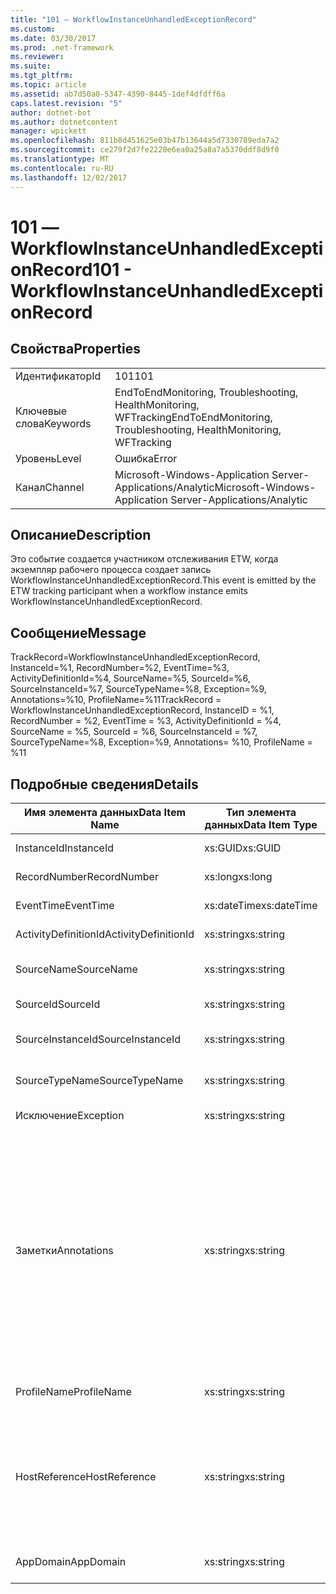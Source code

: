 ```yaml
---
title: "101 ― WorkflowInstanceUnhandledExceptionRecord"
ms.custom: 
ms.date: 03/30/2017
ms.prod: .net-framework
ms.reviewer: 
ms.suite: 
ms.tgt_pltfrm: 
ms.topic: article
ms.assetid: ab7d50a0-5347-4390-8445-1def4dfdff6a
caps.latest.revision: "5"
author: dotnet-bot
ms.author: dotnetcontent
manager: wpickett
ms.openlocfilehash: 811b8d451625e03b47b13644a5d7330789eda7a2
ms.sourcegitcommit: ce279f2d7fe2220e6ea0a25a8a7a5370ddf8d9f0
ms.translationtype: MT
ms.contentlocale: ru-RU
ms.lasthandoff: 12/02/2017
---
```

# <a name="101---workflowinstanceunhandledexceptionrecord"></a><span data-ttu-id="10c2b-102">101 ― WorkflowInstanceUnhandledExceptionRecord</span><span class="sxs-lookup"><span data-stu-id="10c2b-102">101 - WorkflowInstanceUnhandledExceptionRecord</span></span>
## <a name="properties"></a><span data-ttu-id="10c2b-103">Свойства</span><span class="sxs-lookup"><span data-stu-id="10c2b-103">Properties</span></span>  
  
|||  
|-|-|  
|<span data-ttu-id="10c2b-104">Идентификатор</span><span class="sxs-lookup"><span data-stu-id="10c2b-104">Id</span></span>|<span data-ttu-id="10c2b-105">101</span><span class="sxs-lookup"><span data-stu-id="10c2b-105">101</span></span>|  
|<span data-ttu-id="10c2b-106">Ключевые слова</span><span class="sxs-lookup"><span data-stu-id="10c2b-106">Keywords</span></span>|<span data-ttu-id="10c2b-107">EndToEndMonitoring, Troubleshooting, HealthMonitoring, WFTracking</span><span class="sxs-lookup"><span data-stu-id="10c2b-107">EndToEndMonitoring, Troubleshooting, HealthMonitoring, WFTracking</span></span>|  
|<span data-ttu-id="10c2b-108">Уровень</span><span class="sxs-lookup"><span data-stu-id="10c2b-108">Level</span></span>|<span data-ttu-id="10c2b-109">Ошибка</span><span class="sxs-lookup"><span data-stu-id="10c2b-109">Error</span></span>|  
|<span data-ttu-id="10c2b-110">Канал</span><span class="sxs-lookup"><span data-stu-id="10c2b-110">Channel</span></span>|<span data-ttu-id="10c2b-111">Microsoft-Windows-Application Server-Applications/Analytic</span><span class="sxs-lookup"><span data-stu-id="10c2b-111">Microsoft-Windows-Application Server-Applications/Analytic</span></span>|  
  
## <a name="description"></a><span data-ttu-id="10c2b-112">Описание</span><span class="sxs-lookup"><span data-stu-id="10c2b-112">Description</span></span>  
 <span data-ttu-id="10c2b-113">Это событие создается участником отслеживания ETW, когда экземпляр рабочего процесса создает запись WorkflowInstanceUnhandledExceptionRecord.</span><span class="sxs-lookup"><span data-stu-id="10c2b-113">This event is emitted by the ETW tracking participant when a workflow instance emits WorkflowInstanceUnhandledExceptionRecord.</span></span>  
  
## <a name="message"></a><span data-ttu-id="10c2b-114">Сообщение</span><span class="sxs-lookup"><span data-stu-id="10c2b-114">Message</span></span>  
 <span data-ttu-id="10c2b-115">TrackRecord=WorkflowInstanceUnhandledExceptionRecord, InstanceId=%1, RecordNumber=%2, EventTime=%3, ActivityDefinitionId=%4, SourceName=%5, SourceId=%6, SourceInstanceId=%7, SourceTypeName=%8, Exception=%9, Annotations=%10, ProfileName=%11</span><span class="sxs-lookup"><span data-stu-id="10c2b-115">TrackRecord = WorkflowInstanceUnhandledExceptionRecord, InstanceID = %1, RecordNumber = %2, EventTime = %3, ActivityDefinitionId = %4, SourceName = %5, SourceId = %6, SourceInstanceId = %7, SourceTypeName=%8, Exception=%9, Annotations= %10, ProfileName = %11</span></span>  
  
## <a name="details"></a><span data-ttu-id="10c2b-116">Подробные сведения</span><span class="sxs-lookup"><span data-stu-id="10c2b-116">Details</span></span>  
  
|<span data-ttu-id="10c2b-117">Имя элемента данных</span><span class="sxs-lookup"><span data-stu-id="10c2b-117">Data Item Name</span></span>|<span data-ttu-id="10c2b-118">Тип элемента данных</span><span class="sxs-lookup"><span data-stu-id="10c2b-118">Data Item Type</span></span>|<span data-ttu-id="10c2b-119">Описание</span><span class="sxs-lookup"><span data-stu-id="10c2b-119">Description</span></span>|  
|--------------------|--------------------|-----------------|  
|<span data-ttu-id="10c2b-120">InstanceId</span><span class="sxs-lookup"><span data-stu-id="10c2b-120">InstanceId</span></span>|<span data-ttu-id="10c2b-121">xs:GUID</span><span class="sxs-lookup"><span data-stu-id="10c2b-121">xs:GUID</span></span>|<span data-ttu-id="10c2b-122">Идентификатор экземпляра для рабочего процесса.</span><span class="sxs-lookup"><span data-stu-id="10c2b-122">The instance id for the workflow</span></span>|  
|<span data-ttu-id="10c2b-123">RecordNumber</span><span class="sxs-lookup"><span data-stu-id="10c2b-123">RecordNumber</span></span>|<span data-ttu-id="10c2b-124">xs:long</span><span class="sxs-lookup"><span data-stu-id="10c2b-124">xs:long</span></span>|<span data-ttu-id="10c2b-125">Порядковый номер созданной записи.</span><span class="sxs-lookup"><span data-stu-id="10c2b-125">The sequence number of the emitted record</span></span>|  
|<span data-ttu-id="10c2b-126">EventTime</span><span class="sxs-lookup"><span data-stu-id="10c2b-126">EventTime</span></span>|<span data-ttu-id="10c2b-127">xs:dateTime</span><span class="sxs-lookup"><span data-stu-id="10c2b-127">xs:dateTime</span></span>|<span data-ttu-id="10c2b-128">Время в формате UTC, когда было создано событие.</span><span class="sxs-lookup"><span data-stu-id="10c2b-128">The time in UTC when the event was emitted</span></span>|  
|<span data-ttu-id="10c2b-129">ActivityDefinitionId</span><span class="sxs-lookup"><span data-stu-id="10c2b-129">ActivityDefinitionId</span></span>|<span data-ttu-id="10c2b-130">xs:string</span><span class="sxs-lookup"><span data-stu-id="10c2b-130">xs:string</span></span>|<span data-ttu-id="10c2b-131">Имя корневого действия в рабочем процессе.</span><span class="sxs-lookup"><span data-stu-id="10c2b-131">The name of the root activity in the workflow</span></span>|  
|<span data-ttu-id="10c2b-132">SourceName</span><span class="sxs-lookup"><span data-stu-id="10c2b-132">SourceName</span></span>|<span data-ttu-id="10c2b-133">xs:string</span><span class="sxs-lookup"><span data-stu-id="10c2b-133">xs:string</span></span>|<span data-ttu-id="10c2b-134">Имя исходного действия, в котором произошла ошибка, что привело к созданию исключения unhandledException.</span><span class="sxs-lookup"><span data-stu-id="10c2b-134">The source activity name that faulted resulting in the unhandledException</span></span>|  
|<span data-ttu-id="10c2b-135">SourceId</span><span class="sxs-lookup"><span data-stu-id="10c2b-135">SourceId</span></span>|<span data-ttu-id="10c2b-136">xs:string</span><span class="sxs-lookup"><span data-stu-id="10c2b-136">xs:string</span></span>|<span data-ttu-id="10c2b-137">Идентификатор исходного действия, в котором произошла ошибка.</span><span class="sxs-lookup"><span data-stu-id="10c2b-137">The activity id of the fault source activity</span></span>|  
|<span data-ttu-id="10c2b-138">SourceInstanceId</span><span class="sxs-lookup"><span data-stu-id="10c2b-138">SourceInstanceId</span></span>|<span data-ttu-id="10c2b-139">xs:string</span><span class="sxs-lookup"><span data-stu-id="10c2b-139">xs:string</span></span>|<span data-ttu-id="10c2b-140">Идентификатор экземпляра исходного действия, в котором произошла ошибка.</span><span class="sxs-lookup"><span data-stu-id="10c2b-140">The activity instance id of the fault source activity</span></span>|  
|<span data-ttu-id="10c2b-141">SourceTypeName</span><span class="sxs-lookup"><span data-stu-id="10c2b-141">SourceTypeName</span></span>|<span data-ttu-id="10c2b-142">xs:string</span><span class="sxs-lookup"><span data-stu-id="10c2b-142">xs:string</span></span>|<span data-ttu-id="10c2b-143">Имя типа исходного действия, в котором произошла ошибка, что привело к созданию исключения unhandledException.</span><span class="sxs-lookup"><span data-stu-id="10c2b-143">The source activity type name that faulted resulting in the unhandledException</span></span>|  
|<span data-ttu-id="10c2b-144">Исключение</span><span class="sxs-lookup"><span data-stu-id="10c2b-144">Exception</span></span>|<span data-ttu-id="10c2b-145">xs:string</span><span class="sxs-lookup"><span data-stu-id="10c2b-145">xs:string</span></span>|<span data-ttu-id="10c2b-146">Данные необработанного исключения.</span><span class="sxs-lookup"><span data-stu-id="10c2b-146">The exception details for the unhandled exception</span></span>|  
|<span data-ttu-id="10c2b-147">Заметки</span><span class="sxs-lookup"><span data-stu-id="10c2b-147">Annotations</span></span>|<span data-ttu-id="10c2b-148">xs:string</span><span class="sxs-lookup"><span data-stu-id="10c2b-148">xs:string</span></span>|<span data-ttu-id="10c2b-149">Заметки, добавленные к этому событию.</span><span class="sxs-lookup"><span data-stu-id="10c2b-149">The annotations that were added to this event.</span></span>  <span data-ttu-id="10c2b-150">Значения хранятся в виде элемента xml в формате \<элементы >\< имя элемента = «annotationName» type="System.String" > annotationValue\</товар > \< /items >.</span><span class="sxs-lookup"><span data-stu-id="10c2b-150">The values are stored in an xml element in the format \<items>\< item  name = "annotationName" type="System.String">annotationValue\</item>\</items>.</span></span>  <span data-ttu-id="10c2b-151">Если не задано никаких заметок, строка содержит \<элементы / >.</span><span class="sxs-lookup"><span data-stu-id="10c2b-151">If no annotations are specified then the string contains \<items/>.</span></span> <span data-ttu-id="10c2b-152">Размер событий ETW ограничен размером буфера ETW или максимальным размером полезных данных для события ETW.</span><span class="sxs-lookup"><span data-stu-id="10c2b-152">The ETW event size is limited by the ETW buffer size or the max payload for an ETW event.</span></span> <span data-ttu-id="10c2b-153">Если размер события превышает пределы трассировки событий Windows, то событие усекается путем отбрасывания заметок и замены значения заметок значением с \<элементы >...  \< /items >.</span><span class="sxs-lookup"><span data-stu-id="10c2b-153">If the size of the event exceeds the ETW limits, then the event is truncated by dropping the annotations and replacing the annotation value with \<items>...\</items>.</span></span>|  
|<span data-ttu-id="10c2b-154">ProfileName</span><span class="sxs-lookup"><span data-stu-id="10c2b-154">ProfileName</span></span>|<span data-ttu-id="10c2b-155">xs:string</span><span class="sxs-lookup"><span data-stu-id="10c2b-155">xs:string</span></span>|<span data-ttu-id="10c2b-156">Имя или профиль отслеживания, который привел к созданию этого события.</span><span class="sxs-lookup"><span data-stu-id="10c2b-156">The name or the tracking profile that resulted in this event being emitted</span></span>|  
|<span data-ttu-id="10c2b-157">HostReference</span><span class="sxs-lookup"><span data-stu-id="10c2b-157">HostReference</span></span>|<span data-ttu-id="10c2b-158">xs:string</span><span class="sxs-lookup"><span data-stu-id="10c2b-158">xs:string</span></span>|<span data-ttu-id="10c2b-159">Для служб, размещенных на веб-сайтах, это поле служит уникальным идентификатором службы в веб-иерархии.</span><span class="sxs-lookup"><span data-stu-id="10c2b-159">For web hosted services, this field uniquely identifies the service in the web hierarchy.</span></span>  <span data-ttu-id="10c2b-160">Формат определяется как "веб-сайт имя виртуальный путь приложения &#124; Виртуальный путь службы &#124; ServiceName "Пример:" по умолчанию веб-сайта или CalculatorApplication &#124;/CalculatorService.svc &#124; CalculatorService "</span><span class="sxs-lookup"><span data-stu-id="10c2b-160">It's format is defined as 'Web Site Name Application Virtual Path&#124;Service Virtual Path&#124;ServiceName' Example: 'Default Web Site/CalculatorApplication&#124;/CalculatorService.svc&#124;CalculatorService'</span></span>|  
|<span data-ttu-id="10c2b-161">AppDomain</span><span class="sxs-lookup"><span data-stu-id="10c2b-161">AppDomain</span></span>|<span data-ttu-id="10c2b-162">xs:string</span><span class="sxs-lookup"><span data-stu-id="10c2b-162">xs:string</span></span>|<span data-ttu-id="10c2b-163">Строка, возвращаемая AppDomain.CurrentDomain.FriendlyName.</span><span class="sxs-lookup"><span data-stu-id="10c2b-163">The string returned by AppDomain.CurrentDomain.FriendlyName.</span></span>|
